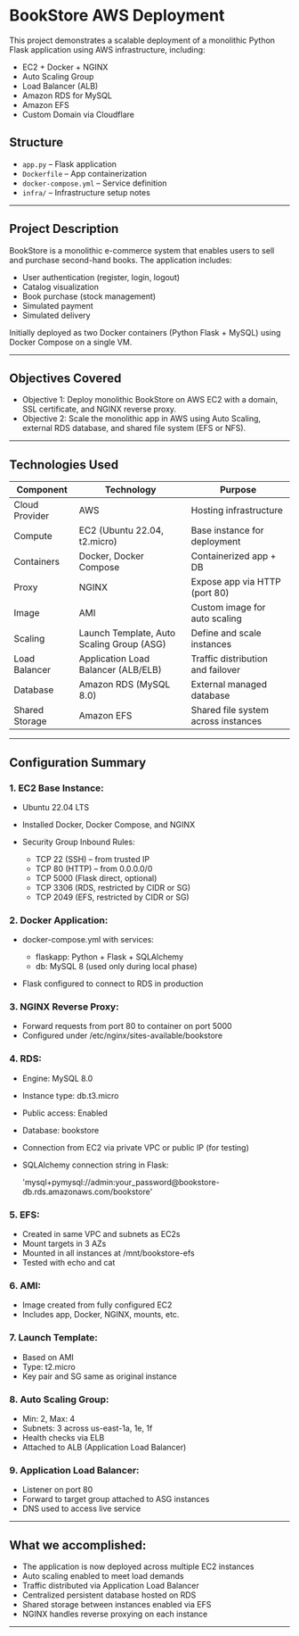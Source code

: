 # BookStore AWS Deployment

This project demonstrates a scalable deployment of a monolithic Python Flask application using AWS infrastructure, including:

- EC2 + Docker + NGINX
- Auto Scaling Group
- Load Balancer (ALB)
- Amazon RDS for MySQL
- Amazon EFS
- Custom Domain via Cloudflare

## Structure
- `app.py` – Flask application
- `Dockerfile` – App containerization
- `docker-compose.yml` – Service definition
- `infra/` – Infrastructure setup notes

---

## Project Description

BookStore is a monolithic e-commerce system that enables users to sell and purchase second-hand books. The application includes:

* User authentication (register, login, logout)
* Catalog visualization
* Book purchase (stock management)
* Simulated payment
* Simulated delivery

Initially deployed as two Docker containers (Python Flask + MySQL) using Docker Compose on a single VM.

---

## Objectives Covered

* Objective 1: Deploy monolithic BookStore on AWS EC2 with a domain, SSL certificate, and NGINX reverse proxy.
* Objective 2: Scale the monolithic app in AWS using Auto Scaling, external RDS database, and shared file system (EFS or NFS).

---

## Technologies Used

| Component      | Technology                                | Purpose                             |
| -------------- | ----------------------------------------- | ----------------------------------- |
| Cloud Provider | AWS                                       | Hosting infrastructure              |
| Compute        | EC2 (Ubuntu 22.04, t2.micro)              | Base instance for deployment        |
| Containers     | Docker, Docker Compose                    | Containerized app + DB              |
| Proxy          | NGINX                                     | Expose app via HTTP (port 80)       |
| Image          | AMI                                       | Custom image for auto scaling       |
| Scaling        | Launch Template, Auto Scaling Group (ASG) | Define and scale instances          |
| Load Balancer  | Application Load Balancer (ALB/ELB)       | Traffic distribution and failover   |
| Database       | Amazon RDS (MySQL 8.0)                    | External managed database           |
| Shared Storage | Amazon EFS                                | Shared file system across instances |

---

## Configuration Summary

### 1. EC2 Base Instance:

* Ubuntu 22.04 LTS
* Installed Docker, Docker Compose, and NGINX
* Security Group Inbound Rules:

  * TCP 22 (SSH) – from trusted IP
  * TCP 80 (HTTP) – from 0.0.0.0/0
  * TCP 5000 (Flask direct, optional)
  * TCP 3306 (RDS, restricted by CIDR or SG)
  * TCP 2049 (EFS, restricted by CIDR or SG)

### 2. Docker Application:

* docker-compose.yml with services:

  * flaskapp: Python + Flask + SQLAlchemy
  * db: MySQL 8 (used only during local phase)
* Flask configured to connect to RDS in production

### 3. NGINX Reverse Proxy:

* Forward requests from port 80 to container on port 5000
* Configured under /etc/nginx/sites-available/bookstore

### 4. RDS:

* Engine: MySQL 8.0
* Instance type: db.t3.micro
* Public access: Enabled
* Database: bookstore
* Connection from EC2 via private VPC or public IP (for testing)
* SQLAlchemy connection string in Flask:

  'mysql+pymysql://admin\:your\_password\@bookstore-db.rds.amazonaws.com/bookstore'

### 5. EFS:

* Created in same VPC and subnets as EC2s
* Mount targets in 3 AZs
* Mounted in all instances at /mnt/bookstore-efs
* Tested with echo and cat

### 6. AMI:

* Image created from fully configured EC2
* Includes app, Docker, NGINX, mounts, etc.

### 7. Launch Template:

* Based on AMI
* Type: t2.micro
* Key pair and SG same as original instance

### 8. Auto Scaling Group:

* Min: 2, Max: 4
* Subnets: 3 across us-east-1a, 1e, 1f
* Health checks via ELB
* Attached to ALB (Application Load Balancer)

### 9. Application Load Balancer:

* Listener on port 80
* Forward to target group attached to ASG instances
* DNS used to access live service

---

## What we accomplished:

* The application is now deployed across multiple EC2 instances
* Auto scaling enabled to meet load demands
* Traffic distributed via Application Load Balancer
* Centralized persistent database hosted on RDS
* Shared storage between instances enabled via EFS
* NGINX handles reverse proxying on each instance

---

